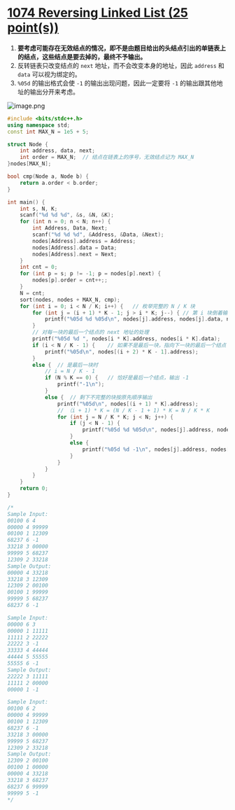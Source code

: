 # [1074 Reversing Linked List (25 point(s))](https://pintia.cn/problem-sets/994805342720868352/problems/994805394512134144)

1. **要考虑可能存在无效结点的情况，即不是由题目给出的头结点引出的单链表上的结点，这些结点是要去掉的，最终不予输出。**
2. 反转链表只改变结点的 `next` 地址，而不会改变本身的地址，因此 `address` 和 `data` 可以视为绑定的。
3. `%05d` 的输出格式会使 `-1` 的输出出现问题，因此一定要将 `-1` 的输出跟其他地址的输出分开来考虑。

![image.png](https://i.loli.net/2019/09/10/AKki6fQVUqGpl1O.png)

```c++
#include <bits/stdc++.h>
using namespace std;
const int MAX_N = 1e5 + 5;

struct Node {
	int address, data, next;
	int order = MAX_N;	// 结点在链表上的序号，无效结点记为 MAX_N
}nodes[MAX_N];

bool cmp(Node a, Node b) {
	return a.order < b.order;
}

int main() {
	int s, N, K;
	scanf("%d %d %d", &s, &N, &K);
	for (int n = 0; n < N; n++) {
		int Address, Data, Next;
		scanf("%d %d %d", &Address, &Data, &Next);
		nodes[Address].address = Address;
		nodes[Address].data = Data;
		nodes[Address].next = Next;
	}
	int cnt = 0;
	for (int p = s; p != -1; p = nodes[p].next) {
		nodes[p].order = cnt++;;
	}
	N = cnt;
	sort(nodes, nodes + MAX_N, cmp);
	for (int i = 0; i < N / K; i++) {	// 枚举完整的 N / K 块
		for (int j = (i + 1) * K - 1; j > i * K; j--) {	// 第 i 块倒着输出
			printf("%05d %d %05d\n", nodes[j].address, nodes[j].data, nodes[j - 1].address);
		}
		// 对每一块的最后一个结点的 next 地址的处理
		printf("%05d %d ", nodes[i * K].address, nodes[i * K].data);
		if (i < N / K - 1) {	// 如果不是最后一块，指向下一块的最后一个结点
			printf("%05d\n", nodes[(i + 2) * K - 1].address);
		}
		else {	// 是最后一块时
			// i = N / K - 1
			if (N % K == 0) {	// 恰好是最后一个结点，输出 -1
				printf("-1\n");
			}
			else {	// 剩下不完整的块按原先顺序输出
				printf("%05d\n", nodes[(i + 1) * K].address);
				// （i + 1) * K = (N / K - 1 + 1) * K = N / K * K
				for (int j = N / K * K; j < N; j++) {
					if (j < N - 1) {
						printf("%05d %d %05d\n", nodes[j].address, nodes[j].data, nodes[j + 1].address);
					}
					else {
						printf("%05d %d -1\n", nodes[j].address, nodes[j].data);
					}
				}
			}
		}
	}
	return 0;
}

/*
Sample Input:
00100 6 4
00000 4 99999
00100 1 12309
68237 6 -1
33218 3 00000
99999 5 68237
12309 2 33218
Sample Output:
00000 4 33218
33218 3 12309
12309 2 00100
00100 1 99999
99999 5 68237
68237 6 -1

Sample Input:
00000 6 3
00000 1 11111
11111 2 22222
22222 3 -1
33333 4 44444
44444 5 55555
55555 6 -1
Sample Output:
22222 3 11111
11111 2 00000
00000 1 -1

Sample Input:
00100 6 2
00000 4 99999
00100 1 12309
68237 6 -1
33218 3 00000
99999 5 68237
12309 2 33218
Sample Output:
12309 2 00100
00100 1 00000
00000 4 33218
33218 3 68237
68237 6 99999
99999 5 -1
*/

```

